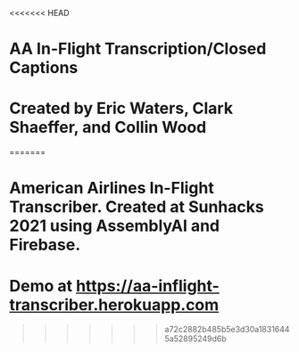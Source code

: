 <<<<<<< HEAD
# AA In-Flight Transcription/Closed Captions
# Created by Eric Waters, Clark Shaeffer, and Collin Wood
=======
# American Airlines In-Flight Transcriber. Created at Sunhacks 2021 using AssemblyAI and Firebase.
# Demo at https://aa-inflight-transcriber.herokuapp.com
>>>>>>> a72c2882b485b5e3d30a18316445a52895249d6b
